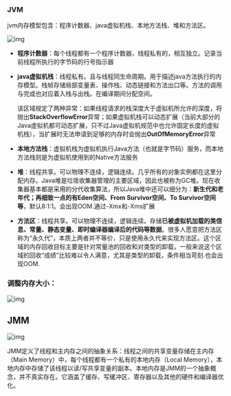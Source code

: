 ### JVM

jvm内存模型包含：程序计数器、java虚拟机栈、本地方法栈、堆和方法区。

![img](https://mmbiz.qpic.cn/mmbiz_png/PgqYrEEtEnoUSbbnzEiafyyQWUibOfnE3G1sZG1aJZSakhFe5d6QeiciaO9ZIDfHrFS9UZx8RfWfkPk9UZLCVdcriaQ/640?wx_fmt=png&tp=webp&wxfrom=5&wx_lazy=1&wx_co=1)

- **程序计数器**：每个线程都有一个程序计数器，线程私有的，相互独立。记录当前线程所执行的字节码的行号指示器

- **java虚拟机栈**：线程私有。且与线程同生命周期。用于描述java方法执行的内存模型。栈帧存储局部变量表、操作栈、动态链接和方法出口等。方法的调用与完成也对应着入栈与出栈。在编译期间分配空间。

  该区域规定了两种异常：如果线程请求的栈深度大于虚拟机所允许的深度，将抛出**StackOverflowError**异常；如果虚拟机栈可以动态扩展（当前大部分的Java虚拟机都可动态扩展，只不过Java虚拟机规范中也允许固定长度的虚拟机栈），当扩展时无法申请到足够的内存时会抛出**OutOfMemoryError**异常

- **本地方法栈**：虚拟机栈为虚拟机执行Java方法（也就是字节码）服务，而本地方法栈则是为虚拟机使用到的Native方法服务

- **堆**：线程共享。可以物理不连续，逻辑连续。几乎所有的对象实例都在这里分配内存。Java堆是垃圾收集器管理的主要区域，因此也被称为GC堆。现在收集器基本都是采用的分代收集算法，所以Java堆中还可以细分为：**新生代和老年代；再细致一点的有Eden空间、From Survivor空间、To Survivor空间等**，默认8:1:1。会出现OOM.通过-Xmx和-Xms扩展

- **方法区**：线程共享。可以物理不连续，逻辑连续。存储**已被虚拟机加载的类信息、常量、静态变量、即时编译器编译后的代码等数据**。很多人愿意把方法区称为“永久代”，本质上两者并不等价，只是使用永久代来实现方法区。这个区域的内存回收目标主要是针对常量池的回收和对类型的卸载，一般来说这个区域的回收“成绩”比较难以令人满意，尤其是类型的卸载，条件相当苛刻.也会出现OOM.

### 调整内存大小：

![img](https://mmbiz.qpic.cn/mmbiz_png/PgqYrEEtEnoUSbbnzEiafyyQWUibOfnE3GQ0NibDSK0gTV91vOLkOGUBM9h9nTHTJ9YfzVonOicI9c1N2cCpG4j5Mg/640?wx_fmt=png&tp=webp&wxfrom=5&wx_lazy=1&wx_co=1)

## JMM

![img](https://images2018.cnblogs.com/blog/897736/201805/897736-20180521112143877-1841147010.png)

JMM定义了线程和主内存之间的抽象关系：线程之间的共享变量存储在主内存（Main Memory）中，每个线程都有一个私有的本地内存（Local Memory），本地内存中存储了该线程以读/写共享变量的副本。本地内存是JMM的一个抽象概念，并不真实存在。它涵盖了缓存、写缓冲区、寄存器以及其他的硬件和编译器优化。

